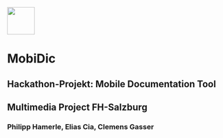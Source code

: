 <img src="https://i.imgur.com/ycP8S0R.png" width="64px" height="64px" text-align="center">
<h1 text-align="center"> MobiDic </h1>
<h2> Hackathon-Projekt: Mobile Documentation Tool </h2>
<h2> Multimedia Project FH-Salzburg </h2>
<h3> Philipp Hamerle, Elias Cia, Clemens Gasser </h3>
